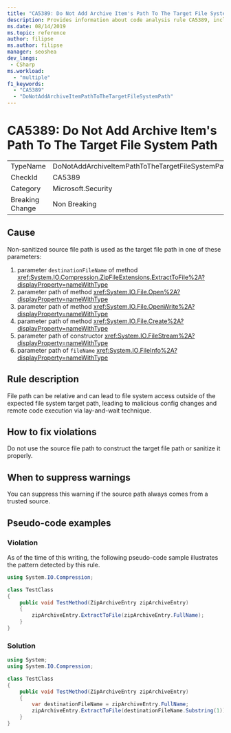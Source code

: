 ```yaml
---
title: "CA5389: Do Not Add Archive Item's Path To The Target File System Path"
description: Provides information about code analysis rule CA5389, including causes, how to fix violations, and when to suppress it.
ms.date: 08/14/2019
ms.topic: reference
author: filipse
ms.author: filipse
manager: seoshea
dev_langs:
 - CSharp
ms.workload:
  - "multiple"
f1_keywords:
  - "CA5389"
  - "DoNotAddArchiveItemPathToTheTargetFileSystemPath"
---
```

# CA5389: Do Not Add Archive Item's Path To The Target File System Path

|||
|-|-|
|TypeName|DoNotAddArchiveItemPathToTheTargetFileSystemPath|
|CheckId|CA5389|
|Category|Microsoft.Security|
|Breaking Change|Non Breaking|

## Cause

Non-sanitized source file path is used as the target file path in one of these parameters:
1.	parameter `destinationFileName` of method <xref:System.IO.Compression.ZipFileExtensions.ExtractToFile%2A?displayProperty=nameWithType>
2.	parameter path of method <xref:System.IO.File.Open%2A?displayProperty=nameWithType>
3.	parameter path of method <xref:System.IO.File.OpenWrite%2A?displayProperty=nameWithType>
4.	parameter path of method <xref:System.IO.File.Create%2A?displayProperty=nameWithType>
5.	parameter path of constructor <xref:System.IO.FileStream%2A?displayProperty=nameWithType>
6.	parameter path of `fileName` <xref:System.IO.FileInfo%2A?displayProperty=nameWithType>

## Rule description

File path can be relative and can lead to file system access outside of the expected file system target path, leading to malicious config changes and remote code execution via lay-and-wait technique.

## How to fix violations

Do not use the source file path to construct the target file path or sanitize it properly.

## When to suppress warnings

You can suppress this warning if the source path always comes from a trusted source.

## Pseudo-code examples

### Violation

As of the time of this writing, the following pseudo-code sample illustrates the pattern detected by this rule.

```csharp
using System.IO.Compression;

class TestClass
{
    public void TestMethod(ZipArchiveEntry zipArchiveEntry)
    {
        zipArchiveEntry.ExtractToFile(zipArchiveEntry.FullName);
    }
}
```

### Solution

```csharp
using System;
using System.IO.Compression;

class TestClass
{
    public void TestMethod(ZipArchiveEntry zipArchiveEntry)
    {
        var destinationFileName = zipArchiveEntry.FullName;
        zipArchiveEntry.ExtractToFile(destinationFileName.Substring(1));
    }
} 
```